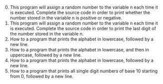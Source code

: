 0. This program will assign a random number to the variable n each time it is executed. Complete the source code in order to print whether the number stored in the variable n is positive or negative.
1. This program will assign a random number to the variable n each time it is executed. Complete the source code in order to print the last digit of the number stored in the variable n.
2. How to a program that prints the alphabet in lowercase, followed by a new line.
3. How to a program that prints the alphabet in lowercase, and then in uppercase, followed by a new line.
4. How to a program that prints the alphabet in lowercase, followed by a new line.
5. How to a program that prints all single digit numbers of base 10 starting from 0, followed by a new line.
